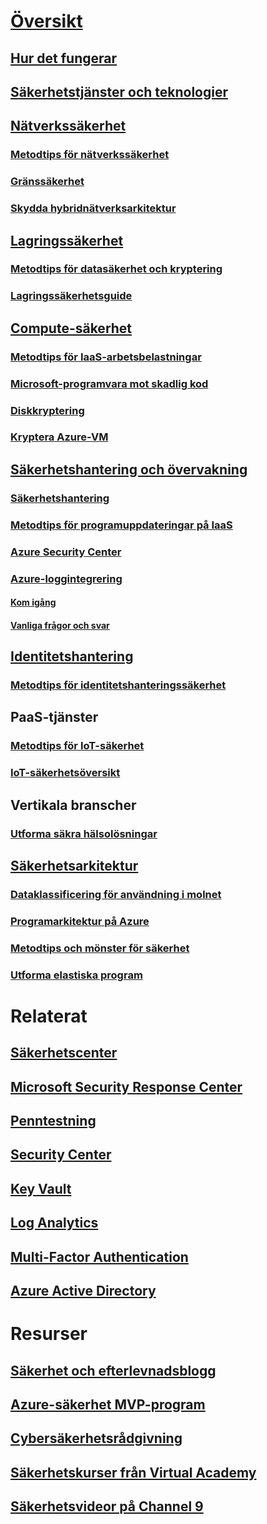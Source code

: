 # [Översikt](security-get-started-overview.md)
## [Hur det fungerar](azure-security-getting-started.md)
## [Säkerhetstjänster och teknologier](azure-security-services-technologies.md)
## [Nätverkssäkerhet](security-network-overview.md)
### [Metodtips för nätverkssäkerhet](azure-security-network-security-best-practices.md)
### [Gränssäkerhet](../best-practices-network-security.md?toc=%2fazure%2fsecurity%2ftoc.json)
### [Skydda hybridnätverksarkitektur](../guidance/guidance-iaas-ra-secure-vnet-hybrid.md?toc=%2fazure%2fsecurity%2ftoc.json)
## [Lagringssäkerhet](security-storage-overview.md)
### [Metodtips för datasäkerhet och kryptering](azure-security-data-encryption-best-practices.md)
### [Lagringssäkerhetsguide](../storage/storage-security-guide.md?toc=%2fazure%2fsecurity%2ftoc.json)
## [Compute-säkerhet](security-virtual-machines-overview.md)
### [Metodtips för IaaS-arbetsbelastningar ](azure-security-iaas.md)
### [Microsoft-programvara mot skadlig kod](azure-security-antimalware.md)
### [Diskkryptering](azure-security-disk-encryption.md)
### [Kryptera Azure-VM](../security-center/security-center-disk-encryption.md?toc=%2fazure%2fsecurity%2ftoc.json)
## [Säkerhetshantering och övervakning](security-management-and-monitoring-overview.md)
### [Säkerhetshantering](azure-security-management.md)
### [Metodtips för programuppdateringar på IaaS](azure-security-best-practices-software-updates-iaas.md)
### [Azure Security Center](../security-center/security-center-intro.md?toc=%2fazure%2fsecurity%2ftoc.json)
### [Azure-loggintegrering](security-azure-log-integration-overview.md)
#### [Kom igång](security-azure-log-integration-get-started.md)
#### [Vanliga frågor och svar](security-azure-log-integration-faq.md)
## [Identitetshantering](security-identity-management-overview.md)
### [Metodtips för identitetshanteringssäkerhet](azure-security-identity-management-best-practices.md)
## PaaS-tjänster
### [Metodtips för IoT-säkerhet](azure-security-iot-best-practices.md)
### [IoT-säkerhetsöversikt](security-internet-of-things-overview.md)
## Vertikala branscher
### [Utforma säkra hälsolösningar](security-health-care-solution.md)
## [Säkerhetsarkitektur](azure-security-architecture-overview.md)
### [Dataklassificering för användning i molnet](azure-security-data-classification.md)
### [Programarkitektur på Azure](security-application-architecture-on-azure.md)
### [Metodtips och mönster för säkerhet](security-best-practices-and-patterns.md)
### [Utforma elastiska program](../resiliency/resiliency-disaster-recovery-high-availability-azure-applications.md?toc=%2fazure%2fsecurity%2ftoc.json)

# Relaterat
## [Säkerhetscenter](security-microsoft-trust-center.md)
## [Microsoft Security Response Center](azure-security-response-center.md)
## [Penntestning](azure-security-pen-testing.md)
## [Security Center](../security-center/security-center-intro.md?toc=%2fazure%2fsecurity-center%2ftoc.json)
## [Key Vault](../key-vault/key-vault-whatis.md)
## [Log Analytics](../log-analytics/log-analytics-overview.md)
## [Multi-Factor Authentication](../multi-factor-authentication/multi-factor-authentication.md)
## [Azure Active Directory](../active-directory/active-directory-whatis.md)

# Resurser
## [Säkerhet och efterlevnadsblogg](http://blogs.msdn.com/b/azuresecurity/)
## [Azure-säkerhet MVP-program](azure-security-mvp.md)
## [Cybersäkerhetsrådgivning](azure-security-cyber-services.md)
## [Säkerhetskurser från Virtual Academy](security-microsoft-virtual-academy.md)
## [Säkerhetsvideor på Channel 9](security-channel-nine.md)


<!--HONumber=Dec16_HO1-->


